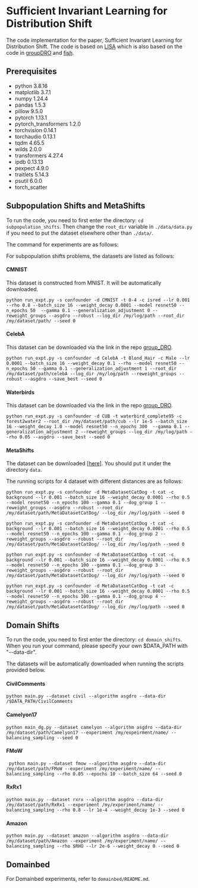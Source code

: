 # Sufficient Invariant Learning for Distribution Shift

The code implementation for the paper, Sufficient Invariant Learning for Distribution Shift.
The code is based on [LISA](https://github.com/huaxiuyao/LISA) which is also based on the code in [groupDRO](https://github.com/kohpangwei/group_DRO) and [fish](https://github.com/YugeTen/fish).


## Prerequisites
- python 3.8.16
- matplotlib 3.7.1
- numpy 1.24.4
- pandas 1.5.3
- pillow 9.5.0
- pytorch 1.13.1
- pytorch_transformers 1.2.0
- torchvision 0.14.1
- torchaudio 0.13.1
- tqdm 4.65.5
- wilds 2.0.0
- transformers 4.27.4
- ipdb 0.13.13 
- pexpect 4.9.0
- traitlets 5.14.3
- psutil 6.0.0
- torch_scatter 

## Subpopulation Shifts and MetaShifts

To run the code, you need to first enter the directory: `cd subpopulation_shifts`. Then change the `root_dir` variable in `./data/data.py` if you need to put the dataset elsewhere other than `./data/`. 

The command for experiments are as follows:



For subpopulation shifts problems, the datasets are listed as follows:


#### CMNIST
This dataset is constructed from MNIST. It will be automatically downloaded.

```
python run_expt.py -s confounder -d CMNIST -t 0-4 -c isred --lr 0.001 --rho 0.8 --batch_size 16 --weight_decay 0.0001 --model resnet50 --n_epochs 50  --gamma 0.1 --generalization_adjustment 0 --reweight_groups --asgdro --robust --log_dir /my/log/path --root_dir /my/dataset/path/ --seed 0
```

#### CelebA
This dataset can be downloaded via the link in the repo [group_DRO](https://github.com/kohpangwei/group_DRO). 

```
python run_expt.py -s confounder -d CelebA -t Blond_Hair -c Male --lr 0.0001 --batch_size 16 --weight_decay 0.1 --rho --model resnet50 --n_epochs 50 --gamma 0.1 --generalization_adjustment 1 --root_dir /my/dataset/path/celebA --log_dir /my/log/path --reweight_groups --robust --asgdro --save_best --seed 0
```

#### Waterbirds
This dataset can be downloaded via the link in the repo [group_DRO](https://github.com/kohpangwei/group_DRO). 

```
python run_expt.py -s confounder -d CUB -t waterbird_complete95 -c forest2water2 --root_dir /my/dataset/path/cub --lr 1e-5 --batch_size 16 --weight_decay 1.0 --model resnet50 --n_epochs 300  --gamma 0.1 --generalization_adjustment 2 --reweight_groups --log_dir /my/log/path --rho 0.05 --asgdro --save_best --seed 0
```

#### MetaShifts
The dataset can be downloaded [[here]](https://drive.google.com/file/d/1Fr2HxUOL3_QUDHU5B3MMH7dgFu_u_gJ_/view?usp=sharing). You should put it under the directory `data`. 

The running scripts for 4 dataset with different distances are as follows:
```
python run_expt.py -s confounder -d MetaDatasetCatDog -t cat -c background --lr 0.001 --batch_size 16 --weight_decay 0.0001 --rho 0.5 --model resnet50 --n_epochs 100 --gamma 0.1 --dog_group 1 --reweight_groups --asgdro --robust --root_dir /my/dataset/path/MetaDatasetCatDog/ --log_dir /my/log/path --seed 0 

python run_expt.py -s confounder -d MetaDatasetCatDog -t cat -c background --lr 0.001 --batch_size 16 --weight_decay 0.0001 --rho 0.5 --model resnet50 --n_epochs 100 --gamma 0.1 --dog_group 2 --reweight_groups --asgdro --robust --root_dir /my/dataset/path/MetaDatasetCatDog/ --log_dir /my/log/path --seed 0 

python run_expt.py -s confounder -d MetaDatasetCatDog -t cat -c background --lr 0.001 --batch_size 16 --weight_decay 0.0001 --rho 0.5 --model resnet50 --n_epochs 100 --gamma 0.1 --dog_group 3 --reweight_groups --asgdro --robust --root_dir /my/dataset/path/MetaDatasetCatDog/ --log_dir /my/log/path --seed 0 

python run_expt.py -s confounder -d MetaDatasetCatDog -t cat -c background --lr 0.001 --batch_size 16 --weight_decay 0.0001 --rho 0.5 --model resnet50 --n_epochs 100 --gamma 0.1 --dog_group 4 --reweight_groups --asgdro --robust --root_dir /my/dataset/path/MetaDatasetCatDog/ --log_dir /my/log/path --seed 0 
```




## Domain Shifts
To run the code, you need to first enter the directory: `cd domain_shifts`.
When you run your command, please specify your own $DATA_PATH with "--data-dir".

The datasets will be automatically downloaded when running the scripts provided below. 

#### CivilComments

```
python main.py --dataset civil --algorithm asgdro --data-dir /$DATA_PATH/CivilComments 
```

#### Camelyon17
```
python main_dg.py --dataset camelyon --algorithm asgdro --data-dir /my/dataset/path/Camelyon17 --experiment /my/expeirment/name/ --balancing_sampling --seed 0
```

#### FMoW
```
 python main.py --dataset fmow --algorithm asgdro --data-dir /my/dataset/path/FMoW --experiment /my/experiment/name/ --balancing_sampling --rho 0.05 --epochs 10 --batch_size 64 --seed 0
```

#### RxRx1
```
python main.py --dataset rxrx --algorithm asgdro --data-dir /my/dataset/path/RxRx1 --experiment /my/experiment/name/ --balancing_sampling --rho 0.8 --lr 1e-4 --weight_decay 1e-3 --seed 0 
```

#### Amazon
```
python main.py --dataset amazon --algorithm asgdro --data-dir /my/dataset/path/Amazon --experiment /my/experiment/name/ --balancing_sampling --rho $RHO --lr 2e-6 --weight_decay 0 --seed 0
```


## Domainbed

For Domainbed experiments, refer to `domainbed/README.md`.